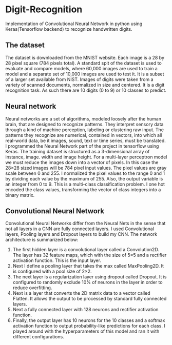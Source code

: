 # Digit-Recognition

Implementation of Convolutional Neural Network in python using Keras(Tensorflow backend) to recognize handwritten digits.

## The dataset
The dataset is downloaded from the MNIST website. Each image is a 28 by 28 pixel square (784 pixels total). A standard spit of the dataset is used to evaluate and compare models, where 60,000 images are used to train a model and a separate set of 10,000 images are used to test it. It is a subset of a larger set available from NIST. Images of digits were taken from a variety of scanned documents, normalized in size and centered. 
It is a digit recognition task. As such there are 10 digits (0 to 9) or 10 classes to predict. 

## Neural network
Neural networks are a set of algorithms, modeled loosely after the human brain, that are designed to recognize patterns. They interpret sensory data through a kind of machine perception, labeling or clustering raw input. The patterns they recognize are numerical, contained in vectors, into which all real-world data, be it images, sound, text or time series, must be translated.
I programmed the Neural Network part of the project in tensorflow using Keras.
The training dataset is structured as a 3-dimensional array of instance, image. width and image height. For a multi-layer perceptron model we must reduce the images down into a vector of pixels. In this case the 28×28 sized images will be 784 pixel input values. The pixel values are gray scale between 0 and 255. I normalized the pixel values to the range 0 and 1 by dividing each value by the maximum of 255.
Also, the output variable is an integer from 0 to 9. This is a multi-class classification problem. I one hot encoded the class values, transforming the vector of class integers into a binary matrix.

## Convolutional Neural Network
Convolutional Neural Networks differ from the Neural Nets in the sense that not all layers in a CNN are fully connected layers. I used Convolutional layers, Pooling layers and Dropout layers to build my CNN.
The network architecture is summarized below:
1.	The first hidden layer is a convolutional layer called a Convolution2D. The layer has 32 feature maps, which with the size of 5×5 and a rectifier activation function. This is the input layer.
2.	Next I define a pooling layer that takes the max called MaxPooling2D. It is configured with a pool size of 2×2.
3.	The next layer is a regularization layer using dropout called Dropout. It is configured to randomly exclude 10% of neurons in the layer in order to reduce overfitting.
4.	Next is a layer that converts the 2D matrix data to a vector called Flatten. It allows the output to be processed by standard fully connected layers.
5.	Next a fully connected layer with 128 neurons and rectifier activation function.
6.	Finally, the output layer has 10 neurons for the 10 classes and a softmax activation function to output probability-like predictions for each class.
I played around with the hyperparameters of this model and ran it with different configurations.
